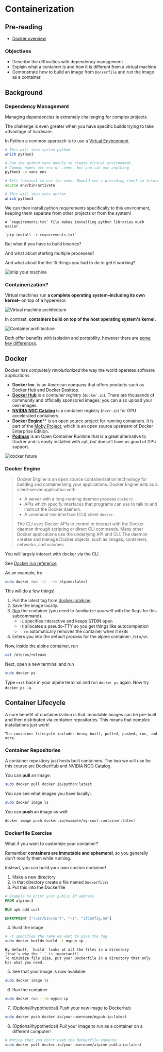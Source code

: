 # Containerization

## Pre-reading

- [Docker overview](https://docs.docker.com/get-started/overview/)

### Objectives

- Describe the difficulties with dependency management
- Explain what a container is and how it is different from a virtual machine
- Demonstrate how to build an image from `Dockerfile` and run the image as a container.

## Background

### Dependency Management

Managing dependencies is extremely challenging for complex projects.

The challenge is even greater when you have specific builds
trying to take advantage of hardware.

In Python a common approach is to use a [Virtual Environment](https://docs.python.org/3/library/venv.html).

```bash
# This will show system python
which python3

# Run the python venv module to create virtual environment
# Common names are env or .venv, but you can use anything
python3 -m venv env

# Tell terminal to use the venv. Should see a preceding (env) in terminal.
source env/bin/activate

# This will show venv python
which python3
```

We can then install python requirements specifically to this environment,
keeping them separate from other projects or from the system!

```{tip}
A `requirements.txt` file makes installing python libraries much easier.

`pip install -r requirements.txt`
```

But what if you have to build binaries?

And what about starting multiple processes?

And what about the the 15 things you had to do to get it working?

![ship your machine](https://pbs.twimg.com/media/FPKqqiFX0AMRBu4?format=png)

### Containerization?

Virtual machines run **a complete operating system–including its own kernel–** on top of a hypervisor.

![Virtual machine architecture](https://learn.microsoft.com/en-us/virtualization/windowscontainers/about/media/virtual-machine-diagram.svg)

In contrast, **containers build on top of the host operating system's kernel.**

![Container architecture](https://learn.microsoft.com/en-us/virtualization/windowscontainers/about/media/container-diagram.svg)

Both offer benefits with isolation and portability, however there are [some key differences](https://learn.microsoft.com/en-us/virtualization/windowscontainers/about/containers-vs-vm#containers-vs-virtual-machines-1).

## Docker

Docker has *completely revolutionized* the way the world operates software applications.

- **Docker Inc.** is an American company that offers products such as Docker Hub and Docker Desktop.
- [**Docker Hub**](https://hub.docker.com/) is a *container registry* (`docker.io`). There are thousands of community and officially sponsored images; you can also upload your own images.
- [**NVIDIA NGC Catalog**](https://catalog.ngc.nvidia.com) is a container registry (`nvcr.io`) for GPU accelerated containers.
- [**Docker Engine**](https://docs.docker.com/engine/)** is an open source project for running containers. It is part of the [Moby Project](https://github.com/moby/moby), which is an open source upstream of Docker Enterprise Edition.
- [**Podman**](https://podman.io/) is an Open Container Runtime that is a great alternative to Docker and is easily installed with apt, *but* doesn't have as good of GPU support.

![docker future](https://thinkr.fr/wp-content/uploads/2019/07/back-to-the-future-docker.jpg)

### Docker Engine

> Docker Engine is an open source containerization technology for building and containerizing your applications. Docker Engine acts as a client-server application with:
>
> - A server with a long-running daemon process `dockerd`.
> - APIs which specify interfaces that programs can use to talk to and instruct the Docker daemon.
> - A command line interface (CLI) client `docker`.
>
> The CLI uses Docker APIs to control or interact with the Docker daemon through scripting or direct CLI commands. Many other Docker applications use the underlying API and CLI. The daemon creates and manage Docker objects, such as images, containers, networks, and volumes.

You will largely interact with docker via the CLI.

See [Docker run reference](https://docs.docker.com/engine/reference/run/)

As an example, try

```bash
sudo docker run -it --rm alpine:latest
```

This will do a few things!

1. Pull the latest tag from [docker.io/alpine](https://hub.docker.com/_/alpine).
2. Save the image locally.
3. [Run](https://docs.docker.com/engine/reference/commandline/run/) the container (you need to familiarize yourself with the flags for this subcommand).
    - `-i` specifies interactive and keeps STDIN open
    - `-t` allocates a pseudo-TTY so you get things like autocompletion
    - `--rm` automatically removes the container when it exits
4. Enters you into the default process for the alpine container: `/bin/sh`.

Now, inside the alpine container, run

```bash
cat /etc/os/release
```

Next, open a new terminal and run

```bash
sudo docker ps
```

Type `exit` back in your alpine terminal and run `docker ps` again.
Now try `docker ps -a`.

## Container Lifecycle

A core benefit of containerization is that immutable images can be pre-built and then
distributed via container repositories. This means that complex installations just work!

```{figure} https://www.markbuckler.com/img/docker_high_level.png
The container lifecycle includes being built, pulled, pushed, run, and more.
```

### Container Repositories

A container repository just hosts built containers. The two we will use for this course are [DockerHub](https://hub.docker.com/) and [NVIDIA NCG Catalog](https://catalog.ngc.nvidia.com/containers).

You can **pull** an image:

```bash
sudo docker pull docker.io/python:latest
```

You can see what images you have locally:

```bash
sudo docker image ls
```

You can **push** an image as well:

```bash
docker image push docker.io/example/my-cool-container:latest
```

### Dockerfile Exercise

What if you want to customize your container?

Remember **containers are immutable and ephemeral**, so you generally don't modify them while running.

Instead, you can build your own custom container!

1. Make a new directory
2. In that directory create a file named `Dockerfile`\
3. Put this into the Dockerfile

```dockerfile
# Example to print your public IP address
FROM alpine:3

RUN apk add curl

ENTRYPOINT ["/usr/bin/curl", "-s", "ifconfig.me"]
```

4. Build the image

```bash
# -t specifies the name we want to give the tag
sudo docker buildx build -t mypub-ip .
```

```{tip}
By default, `build` looks at all the files in a directory
(that's why the `.` is important!)
To minimize file size, put your Dockerfile in a directory that only has what you need.
```

5. See that your image is now available

```bash
sudo docker image ls
```

6. Run the container

```bash
sudo docker run --rm mypub-ip
```

7. (Optional/hypothetical) Push your new image to Dockerhub

```bash
sudo docker push docker.io/your-username/mypub-ip:latest
```

8. (Optional/hypothetical) Pull your image to run as a container on a different computer!

```bash
# Notice that you don't need the Dockerfile anymore!
sudo docker pull docker.io/your-username/alpine-publicip:latest
```
